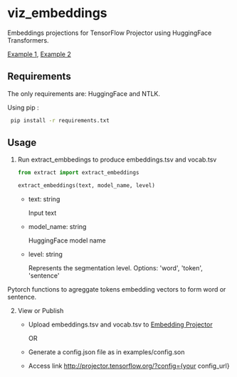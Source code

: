 # viz_embeddings

Embeddings projections for TensorFlow Projector using HuggingFace Transformers. 

[Example 1](http://projector.tensorflow.org/?config=https://raw.githubusercontent.com/jubs12/viz_embeddings/master/examples/example%201/config.json), [Example 2](http://projector.tensorflow.org/?config=https://raw.githubusercontent.com/jubs12/viz_embeddings/master/examples/example%202/config.json)

## Requirements
The only requirements are: HuggingFace and NTLK.  

Using pip :

```bash
 pip install -r requirements.txt
```

## Usage
1. Run extract_embbedings to produce embeddings.tsv and vocab.tsv

    ``` python
    from extract import extract_embeddings
    
    extract_embeddings(text, model_name, level)
    ```

    - text: string
    
      Input text

    - model_name: string
    
      HuggingFace model name

    - level: string

      Represents the segmentation level. Options: 'word', 'token', 'sentence'


  Pytorch functions to agreggate tokens embedding vectors to form word or sentence. 
  
 2. View or Publish 

     - Upload embeddings.tsv and vocab.tsv to [Embedding Projector](http://projector.tensorflow.org/)

       OR
     
     - Generate a config.json file as in examples/config.son

     
     - Access link http://projector.tensorflow.org/?config={your config_url}

